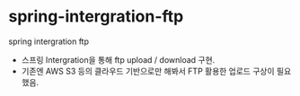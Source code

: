 # spring-intergration-ftp
spring intergration ftp

- 스프링 Intergration을 통해 ftp upload / download 구현.
- 기존엔 AWS S3 등의 클라우드 기반으로만 해봐서 FTP 활용한 업로드 구상이 필요했음.
